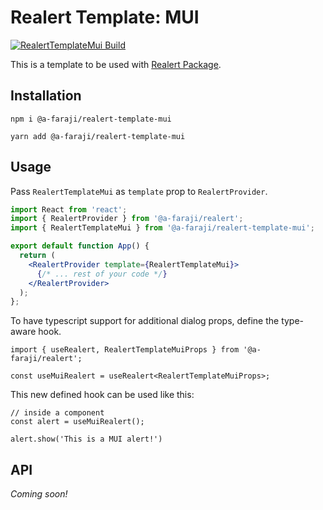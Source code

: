 # Realert Template: MUI

[![RealertTemplateMui Build](https://github.com/a-faraji/realert-template-mui/actions/workflows/build.yml/badge.svg)](https://github.com/a-faraji/realert-template-mui/actions/workflows/build.yml)

This is a template to be used with [Realert Package](https://github.com/a-faraji/realert).

## Installation

```shell
npm i @a-faraji/realert-template-mui
```
```shell
yarn add @a-faraji/realert-template-mui
```

## Usage

Pass `RealertTemplateMui` as `template` prop to `RealertProvider`.

```jsx
import React from 'react';
import { RealertProvider } from '@a-faraji/realert';
import { RealertTemplateMui } from '@a-faraji/realert-template-mui';

export default function App() {
  return (
    <RealertProvider template={RealertTemplateMui}>
      {/* ... rest of your code */}
    </RealertProvider>
  );
};
```

To have typescript support for additional dialog props, define the type-aware hook.

```tsx
import { useRealert, RealertTemplateMuiProps } from '@a-faraji/realert';

const useMuiRealert = useRealert<RealertTemplateMuiProps>;
```

This new defined hook can be used like this:

```tsx
// inside a component
const alert = useMuiRealert();

alert.show('This is a MUI alert!')
```

## API
*Coming soon!*
